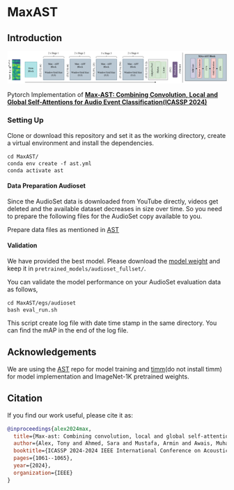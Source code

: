 
# MaxAST



## Introduction  

<p align="center"><img src="readme_max_ast_arch.png" alt="Illustration of MaxAST." width="1200"/></p>

Pytorch Implementation of **[Max-AST: Combining Convolution, Local and Global Self-Attentions for Audio Event Classification(ICASSP 2024)](https://ieeexplore.ieee.org/abstract/document/10447697)**

### Setting Up  
 Clone or download this repository and set it as the working directory, create a virtual environment and install the dependencies.

```
cd MaxAST/ 
conda env create -f ast.yml
conda activate ast
```

#### Data Preparation Audioset  
Since the AudioSet data is downloaded from YouTube directly, videos get deleted and the available dataset decreases in size over time. So you need to prepare the following files for the AudioSet copy available to you.

Prepare data files as mentioned in [AST](https://github.com/YuanGongND/ast.git)

#### Validation 
We have provided the best model. Please download the [model weight](https://drive.google.com/file/d/10qB6ByUooMLMGUv2B2nWEstpEs3fgTii/view?usp=sharing) and keep it in `pretrained_models/audioset_fullset/`. 

You can validate the model performance on your AudioSet evaluation data as follows,
```
cd MaxAST/egs/audioset
bash eval_run.sh
```
This script create log file with date time stamp in the same directory. You can find the mAP in the end of the log file.



## Acknowledgements
We are using the [AST](https://github.com/YuanGongND/ast) repo for model training and [timm](https://github.com/huggingface/pytorch-image-models/tree/main/timm)(do not install timm) for model implementation and ImageNet-1K pretrained weights.


## Citation

If you find our work useful, please cite it as:  

```bibtex
@inproceedings{alex2024max,
  title={Max-ast: Combining convolution, local and global self-attentions for audio event classification},
  author={Alex, Tony and Ahmed, Sara and Mustafa, Armin and Awais, Muhammad and Jackson, Philip JB},
  booktitle={ICASSP 2024-2024 IEEE International Conference on Acoustics, Speech and Signal Processing (ICASSP)},
  pages={1061--1065},
  year={2024},
  organization={IEEE}
}